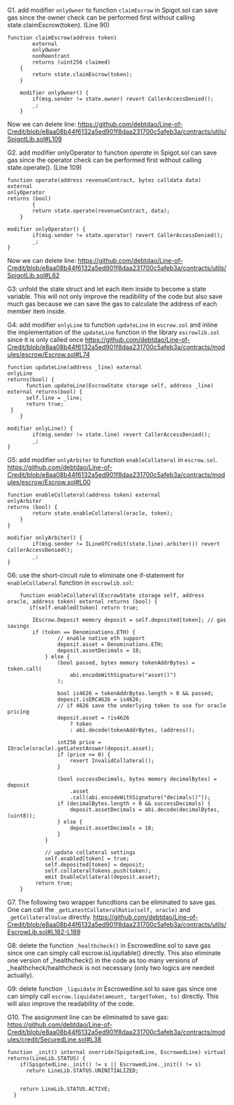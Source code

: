 G1. add modifier ``onlyOwner`` to   function ``claimEscrow`` in Spigot.sol can save gas since the owner check can be performed first without calling state.claimEscrow(token). (Line 90)
```
function claimEscrow(address token)
        external
        onlyOwner
        nonReentrant
        returns (uint256 claimed) 
    {
        return state.claimEscrow(token);
    }

    modifier onlyOwner() {
        if(msg.sender != state.owner) revert CallerAccessDenied();
        _;
    }
```
Now we can delete line: 
https://github.com/debtdao/Line-of-Credit/blob/e8aa08b44f6132a5ed901f8daa231700c5afeb3a/contracts/utils/SpigotLib.sol#L109

G2. add modifier onlyOperator to   function *operate* in Spigot.sol can save gas since the operator check can be performed first without calling state.operate(). (Line 109)
```
function operate(address revenueContract, bytes calldata data) external         
onlyOperator 
returns (bool)
        {
        return state.operate(revenueContract, data);
    }

modifier onlyOperator() {
        if(msg.sender != state.operator) revert CallerAccessDenied();
        _;
}
```
Now we can delete line: 
https://github.com/debtdao/Line-of-Credit/blob/e8aa08b44f6132a5ed901f8daa231700c5afeb3a/contracts/utils/SpigotLib.sol#L62

 G3: unfold the state struct and let each item inside to become a state variable. This will not only improve the readibility of the code but also save much gas because we can save the gas to calculate the address of each member item inside.
 

G4: add modifier ``onlyLine`` to function ``updateLine`` in ``escrow.sol`` and inline the implementation of the ``updateLine`` function in the library ``escrowlib.sol`` since it is only called once
https://github.com/debtdao/Line-of-Credit/blob/e8aa08b44f6132a5ed901f8daa231700c5afeb3a/contracts/modules/escrow/Escrow.sol#L74
```
function updateLine(address _line) external 
onlyLine
returns(bool) {
      function updateLine(EscrowState storage self, address _line) external returns(bool) {
      self.line = _line;
      return true;
 }
    }

modifier onlyLine() {
        if(msg.sender != state.line) revert CallerAccessDenied();
        _;
}
```

G5: add modifier ``onlyArbiter`` to function ``enableCollateral`` in ``escrow.sol``.
https://github.com/debtdao/Line-of-Credit/blob/e8aa08b44f6132a5ed901f8daa231700c5afeb3a/contracts/modules/escrow/Escrow.sol#L00
```
function enableCollateral(address token) external 
onlyArbiter
returns (bool) {
        return state.enableCollateral(oracle, token);
    }
}

modifier onlyArbiter() {
        if(msg.sender != ILineOfCredit(state.line).arbiter()) revert CallerAccessDenied();
        _;
}
```

G6: use the short-circuit rule to eliminate one if-statement for ``enableCollaberal`` function in ``escrowlib.sol``:
```
    function enableCollateral(EscrowState storage self, address oracle, address token) external returns (bool) {
       if(self.enabled[token] return true;

        IEscrow.Deposit memory deposit = self.deposited[token]; // gas savings
        if (token == Denominations.ETH) {
                // enable native eth support
                deposit.asset = Denominations.ETH;
                deposit.assetDecimals = 18;
            } else {
                (bool passed, bytes memory tokenAddrBytes) = token.call(
                    abi.encodeWithSignature("asset()")
                );

                bool is4626 = tokenAddrBytes.length > 0 && passed;
                deposit.isERC4626 = is4626;
                // if 4626 save the underlying token to use for oracle pricing
                deposit.asset = !is4626
                    ? token
                    : abi.decode(tokenAddrBytes, (address));

                int256 price = IOracle(oracle).getLatestAnswer(deposit.asset);
                if (price <= 0) {
                    revert InvalidCollateral();
                }

                (bool successDecimals, bytes memory decimalBytes) = deposit
                    .asset
                    .call(abi.encodeWithSignature("decimals()"));
                if (decimalBytes.length > 0 && successDecimals) {
                    deposit.assetDecimals = abi.decode(decimalBytes, (uint8));
                } else {
                    deposit.assetDecimals = 18;
                }
            }

            // update collateral settings
            self.enabled[token] = true;
            self.deposited[token] = deposit;
            self.collateralTokens.push(token);
            emit EnableCollateral(deposit.asset);
         return true;
    }

```

G7. The following two wrapper funcdtions can be eliminated to save gas. One can call the ``_getLatestCollateralRatio(self, oracle)`` and ``_getCollateralValue`` directly. 
https://github.com/debtdao/Line-of-Credit/blob/e8aa08b44f6132a5ed901f8daa231700c5afeb3a/contracts/utils/EscrowLib.sol#L182-L189

G8: delete the function ``_healthcheck()`` in Escrowedline.sol to save gas since one can simply call escrow.isLiquitable() directly. This also eliminate one version of _healthcheck() in the code as too many versions of _healthcheck/healthcheck is not necessary (only two logics are needed actually). 

G9: delete function ``_liquidate`` in Escrowedline.sol to save gas since one can simply call ``escrow.liquidate(amount, targetToken, to)`` directly. This will also improve the readability of the code.


G10. The assignment line can be eliminated to save gas:
https://github.com/debtdao/Line-of-Credit/blob/e8aa08b44f6132a5ed901f8daa231700c5afeb3a/contracts/modules/credit/SecuredLine.sol#L38
```
function _init() internal override(SpigotedLine, EscrowedLine) virtual returns(LineLib.STATUS) {
    if(SpigotedLine._init() != s || EscrowedLine._init() != s) 
      return LineLib.STATUS.UNINITIALIZED;
    
    
    return LineLib.STATUS.ACTIVE;
  }
```